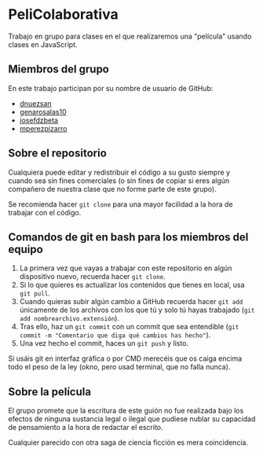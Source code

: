 # PeliColaborativa

Trabajo en grupo para clases en el que realizaremos una "película" usando clases en JavaScript.

## Miembros del grupo

En este trabajo participan por su nombre de usuario de GitHub:
- [dnuezsan](https://github.com/dnuezsan)
- [genarosalas10](https://github.com/genarosalas10)
- [josefdzbeta](https://github.com/josefdzbeta)
- [mperezpizarro](https://github.com/mperezpizarro)

## Sobre el repositorio

Cualquiera puede editar y redistribuir el código a su gusto siempre y cuando sea sin fines comerciales
(o sin fines de copiar si eres algún compañero de nuestra clase que no forme parte de este grupo).

Se recomienda hacer `git clone` para una mayor facilidad a la hora de trabajar con el código.

## Comandos de git en bash para los miembros del equipo

1. La primera vez que vayas a trabajar con este repositorio en algún dispositivo nuevo, recuerda hacer `git clone`.
2. Si lo que quieres es actualizar los contenidos que tienes en local, usa `git pull`.
3. Cuando quieras subir algún cambio a GitHub recuerda hacer `git add` únicamente de los archivos con los que tú y solo tú hayas trabajado (`git add nombrearchivo.extensión`).
4. Tras ello, haz un `git commit` con un commit que sea entendible (`git commit -m "Comentario que diga qué cambios has hecho"`).
5. Una vez hecho el commit, haces un `git push` y listo.

Si usáis git en interfaz gráfica o por CMD merecéis que os caiga encima todo el peso de la ley (okno, pero usad terminal, que no falla nunca).

## Sobre la película

El grupo promete que la escritura de este guión no fue realizada bajo los efectos de ninguna sustancia legal o ilegal que pudiese nublar su capacidad 
de pensamiento a la hora de redactar el escrito.

Cualquier parecido con otra saga de ciencia ficción es mera coincidencia.
